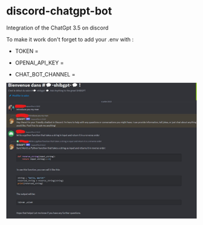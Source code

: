 # discord-chatgpt-bot
Integration of the ChatGpt 3.5 on discord

To make it work don't forget to add your .env with :

- TOKEN = 

- OPENAI_API_KEY = 

- CHAT_BOT_CHANNEL = 



![example](./Example.jpg)
